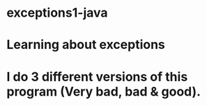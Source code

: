 # exceptions1-java
# Learning about exceptions
# I do 3 different versions of this program (Very bad, bad & good). 
